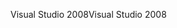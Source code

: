 <span data-ttu-id="75a44-101">Visual Studio 2008</span><span class="sxs-lookup"><span data-stu-id="75a44-101">Visual Studio 2008</span></span>